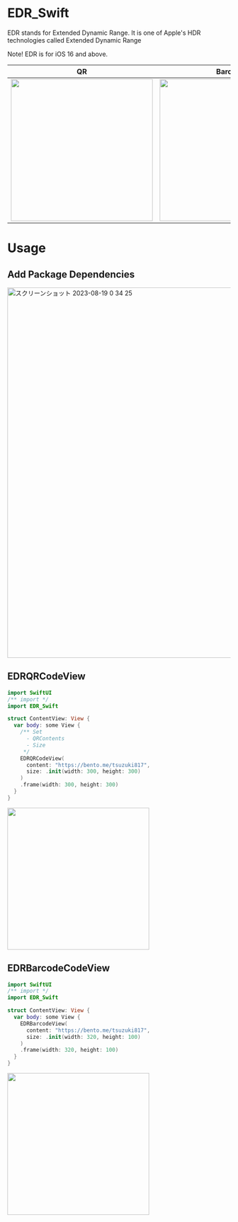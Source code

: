 # EDR_Swift
EDR stands for Extended Dynamic Range.
It is one of Apple's HDR technologies called Extended Dynamic Range

Note! EDR is for iOS 16 and above.

| QR | Barcode |
| -- | -- |
| <img src="https://github.com/tsuzukihashi/EDR_Swift/assets/19743978/d334dc02-89dc-40e4-97f6-a69491a9d71c" width=320> | <img src="https://github.com/tsuzukihashi/EDR_Swift/assets/19743978/29b3ea47-5042-4946-84a3-229294b13d24" width=320> |

# Usage

## Add Package Dependencies
<img width="835" alt="スクリーンショット 2023-08-19 0 34 25" src="https://github.com/tsuzukihashi/EDR_Swift/assets/19743978/d66d22d9-2cfc-47f9-90d5-8244c9af3b0b">


## EDRQRCodeView

```swift
import SwiftUI
/** import */
import EDR_Swift

struct ContentView: View {
  var body: some View {
    /** Set
      - QRContents
      - Size
     */
    EDRQRCodeView(
      content: "https://bento.me/tsuzuki817",
      size: .init(width: 300, height: 300)
    )
    .frame(width: 300, height: 300)
  }
}
```
<img src="https://github.com/tsuzukihashi/EDR_Swift/assets/19743978/c3c6b573-ed0e-44ec-affe-f203185d6dc2" width=320>


## EDRBarcodeCodeView

```swift
import SwiftUI
/** import */
import EDR_Swift

struct ContentView: View {
  var body: some View {
    EDRBarcodeView(
      content: "https://bento.me/tsuzuki817",
      size: .init(width: 320, height: 100)
    )
    .frame(width: 320, height: 100)
  }
}
```
<img src="https://github.com/tsuzukihashi/EDR_Swift/assets/19743978/6f917b23-aee0-4e7a-8e72-9d92e60eb616" width=320>
